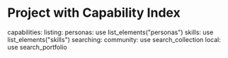 # Project with Capability Index

capabilities:
  listing:
    personas: use list_elements("personas")
    skills: use list_elements("skills")
  searching:
    community: use search_collection
    local: use search_portfolio
